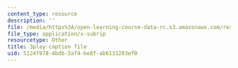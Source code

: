 ```yaml
---
content_type: resource
description: ''
file: /media/https%3A/open-learning-course-data-rc.s3.amazonaws.com/res-9-003-brains-minds-and-machines-summer-course-summer-2015/5124f9784bdb5af4be8fab6131283ef0_rUqqquitfMQ.vtt
file_type: application/x-subrip
resourcetype: Other
title: 3play caption file
uid: 5124f978-4bdb-5af4-be8f-ab6131283ef0
---
```

